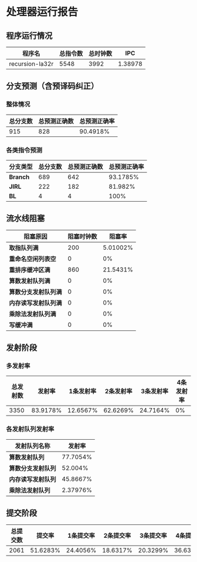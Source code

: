 # 处理器运行报告
## 程序运行情况
|程序名|总指令数|总时钟数|IPC|
|---|---|---|---|
|recursion-la32r|5548|3992|1.38978|

## 分支预测（含预译码纠正）
### 整体情况
|总分支数|总预测正确数|总预测正确率|
|---|---|---|
|915|828|90.4918%|

### 各类指令预测
|分支类型|总分支数|总预测正确数|总预测正确率|
|---|---|---|---|
|**Branch**| 689 | 642 | 93.1785%|
|**JIRL**| 222 | 182 | 81.982%|
|**BL**| 4 | 4 | 100%|

## 流水线阻塞
|阻塞原因|阻塞时钟数|阻塞率|
|---|---|---|
|**取指队列满**| 200 | 5.01002%|
|**重命名空闲列表空**|0 | 0%|
|**重排序缓冲区满**|860 | 21.5431%|
|**算数发射队列满**|0 | 0%|
|**算数分支发射队列满**|0 | 0%|
|**内存读写发射队列满**|0 | 0%|
|**乘除法发射队列满**|0 | 0%|
|**写缓冲满**|0 | 0%|

## 发射阶段
### 多发射率
|总发射数|发射率|1条发射率|2条发射率|3条发射率|4条发射率|
|---|---|---|---|---|---|
|3350|83.9178%|12.6567%|62.6269%|24.7164%|0%|

### 各发射队列发射率
|发射队列名称|发射率|
|---|---|
|**算数发射队列**|77.7054%|
|**算数分支发射队列**|52.004%|
|**内存读写发射队列**|45.8667%|
|**乘除法发射队列**|2.37976%|

## 提交阶段
|总提交数|提交率|1条提交率|2条提交率|3条提交率|4条提交率|
|---|---|---|---|---|---|
|2061|51.6283%|24.4056%|18.6317%|20.3299%|36.6327%|
